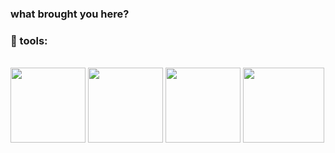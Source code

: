 ### what brought you here?

### 🔨  tools:
<div style="display: inline_block"><br>
<img align="center" height="120" width="120" src="https://cdn.jsdelivr.net/gh/devicons/devicon/icons/cplusplus/cplusplus-original.svg" /> <img align="center" height="120" width="120" src="https://img.icons8.com/color/144/000000/c-sharp-logo-2.png"/> <img align="center" height="120
<img align="center" height="120" width="120" src="https://cdn.jsdelivr.net/gh/devicons/devicon/icons/java/java-original.svg" />
<img align="center" height="120" width="130" src="https://upload.wikimedia.org/wikipedia/commons/thumb/4/4f/Sqlmap_logo.png/220px-Sqlmap_logo.png" />
  
</div>
